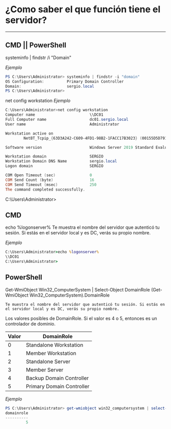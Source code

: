 # ¿Como saber el que función tiene el servidor?
---

## CMD || PowerShell
systeminfo | findstr /i "Domain"

*Ejemplo*
```powershell
PS C:\Users\Administrator> systeminfo | findstr -i "domain"
OS Configuration:          Primary Domain Controller
Domain:                    sergio.local
PS C:\Users\Administrator>
```

net config workstation
*Ejemplo*
```powershell
C:\Users\Administrator>net config workstation
Computer name                        \\DC01
Full Computer name                   dc01.sergio.local
User name                            Administrator

Workstation active on
        NetBT_Tcpip_{63D3A242-C609-4FD1-98B2-1FACC17B3023} (00155D5D7914)

Software version                     Windows Server 2019 Standard Evaluation

Workstation domain                   SERGIO
Workstation Domain DNS Name          sergio.local
Logon domain                         SERGIO

COM Open Timeout (sec)               0
COM Send Count (byte)                16
COM Send Timeout (msec)              250
The command completed successfully.
```

C:\Users\Administrator>

## CMD
echo %logonserver%
    Te muestra el nombre del servidor que autenticó tu sesión. Si estás en el servidor local y es DC, verás su propio nombre.

*Ejemplo*
```cmd
C:\Users\Administrator>echo %logonserver%
\\DC01
C:\Users\Administrator>
```

## PowerShell
Get-WmiObject Win32_ComputerSystem | Select-Object DomainRole
(Get-WmiObject Win32_ComputerSystem).DomainRole

    Te muestra el nombre del servidor que autenticó tu sesión. Si estás en el servidor local y es DC, verás su propio nombre.

Los valores posibles de DomainRole.
Si el valor es 4 o 5, entonces es un controlador de dominio.


| Valor | DomainRole                   |
|-------|------------------------------|
| 0     | Standalone Workstation       |
| 1     | Member Workstation           |
| 2     | Standalone Server            |
| 3     | Member Server                |
| 4     | Backup Domain Controller     |
| 5     | Primary Domain Controller    |


*Ejemplo*
```powershell
PS C:\Users\Administrator> get-wmiobject win32_computersystem | select-object domainrole
domainrole
----------
         5
```